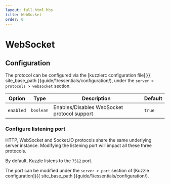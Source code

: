 ```yaml
---
layout: full.html.hbs
title: WebSocket
order: 0
---
```

# WebSocket

## Configuration

The protocol can be configured via the [kuzzlerc configuration file]({{ site_base_path }}guide/1/essentials/configuration/), under the ``server > protocols > websocket`` section.

| Option | Type | Description | Default |
|---|---|---|---|
| ``enabled`` | <pre>boolean</pre> | Enables/Disables WebSocket protocol support | ``true`` |

### Configure listening port

<div class="alert alert-warning">
HTTP, WebSocket and Socket.IO protocols share the same underlying server instance. Modifying the listening port will impact all these three protocols.
</div>

By default, Kuzzle listens to the ``7512`` port.

The port can be modified under the ``server > port`` section of [Kuzzle configuration]({{ site_base_path }}guide/1/essentials/configuration/).
